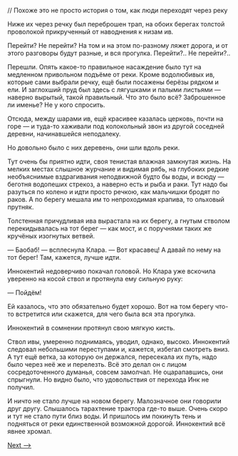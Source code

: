 // Похоже это не просто история о том, как люди переходят через реку

Ниже их через речку был переброшен трап, на обоих берегах толстой проволокой прикрученный от наводнения к низам ив.

Перейти? Не перейти? На том и на этом по-разному ляжет дорога, и от этого разговоры будут разные, и вся прогулка. Перейти?.. Не перейти?..

Перешли. Опять какое-то правильное насаждение было тут на медленном привольном подъёме от реки. Кроме водолюбивых ив, которые сами выбрали речку, ещё были посажены берёзы рядком и ели. И заглохший пруд был здесь с лягушками и палыми листьями — наверно вырытый, такой правильный. Что это было всё? Заброшенное ли именье? Не у кого спросить.

Отсюда, между шарами ив, ещё красивее казалась церковь, почти на горе — и туда-то хаживали под колокольный звон из другой соседней деревни, начинавшейся неподалеку.

Но довольно было с них деревень, они шли вдоль реки.

Тут очень бы приятно идти, своя тенистая влажная замкнутая жизнь. На мелких местах слышное журчание и видимая рябь, на глубоких редкие необъяснимые вздрагивания неподвижной будто бы воды, и всюду — беготня водопеших стрекоз, а наверно есть и рыба и раки. Тут надо бы разуться по колено и идти просто речкою, как мальчишки бродят по раков. А по берегу мешала им то непроходимая крапива, то ольховый прутняк.

Толстенная причудливая ива вырастала на их берегу, а гнутым стволом перекидывалась на тот берег — как мост, и с поручнями таких же кручёных изогнутых ветвей.

— Баобаб! — всплеснула Клара. — Вот красавец! А давай по нему на тот берег! Там, кажется, лучше идти.

Иннокентий недоверчиво покачал головой. Но Клара уже вскочила уверенно на косой ствол и протянула ему сильную руку:

— Пойдём!

Ей казалось, что это обязательно будет хорошо. Вот на том берегу что-то встретится или скажется, для чего была вся эта прогулка.

Иннокентий в сомнении протянул свою мягкую кисть.

Ствол ивы, умеренно поднимаясь, уводил, однако, высоко. Иннокентий следовал небольшими переступами и, кажется, избегал смотреть вниз. А тут ещё ветка, за которую он держался, пересекала их путь, надо было через неё же и перелезть. Всё это делал он с лицом сосредоточенного думанья, совсем замолчал. Не оцарапавшись, они спрыгнули. Но видно было, что удовольствия от перехода Инк не получил.

И ничто не стало лучше на новом берегу. Малозначное они говорили друг другу. Слышалось тарахтение трактора где-то выше. Очень скоро и тут не стало пути близ воды. И пришлось им покинуть тень и подняться от реки единственной возможной дорогой. Иннокентий всё явнее хромал.

[Next -->](https://github.com/AdamSkywalker/literature/blob/master/citations/ru/%D0%A1%D0%BE%D0%BB%D0%B6%D0%B5%D0%BD%D0%B8%D1%86%D1%8B%D0%BD/%D0%92%20%D0%BA%D1%80%D1%83%D0%B3%D0%B5%20%D0%BF%D0%B5%D1%80%D0%B2%D0%BE%D0%BC/24.md)
